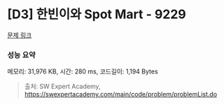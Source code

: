 # [D3] 한빈이와 Spot Mart - 9229 

[문제 링크](https://swexpertacademy.com/main/code/problem/problemDetail.do?contestProbId=AW8Wj7cqbY0DFAXN) 

### 성능 요약

메모리: 31,976 KB, 시간: 280 ms, 코드길이: 1,194 Bytes



> 출처: SW Expert Academy, https://swexpertacademy.com/main/code/problem/problemList.do